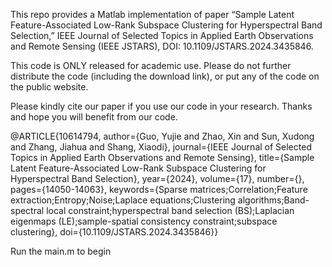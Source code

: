 This repo provides a Matlab implementation of paper “Sample Latent Feature-Associated Low-Rank Subspace Clustering for Hyperspectral Band Selection,” IEEE Journal of Selected Topics in Applied Earth Observations and Remote Sensing (IEEE JSTARS), DOI: 10.1109/JSTARS.2024.3435846.

This code is ONLY released for academic use. Please do not further distribute the code (including the download link), or put any of the code on the public website.

Please kindly cite our paper if you use our code in your research. Thanks and hope you will benefit from our code.

@ARTICLE{10614794, author={Guo, Yujie and Zhao, Xin and Sun, Xudong and Zhang, Jiahua and Shang, Xiaodi}, journal={IEEE Journal of Selected Topics in Applied Earth Observations and Remote Sensing}, title={Sample Latent Feature-Associated Low-Rank Subspace Clustering for Hyperspectral Band Selection}, year={2024}, volume={17}, number={}, pages={14050-14063}, keywords={Sparse matrices;Correlation;Feature extraction;Entropy;Noise;Laplace equations;Clustering algorithms;Band-spectral local constraint;hyperspectral band selection (BS);Laplacian eigenmaps (LE);sample-spatial consistency constraint;subspace clustering}, doi={10.1109/JSTARS.2024.3435846}}

Run the main.m to begin
